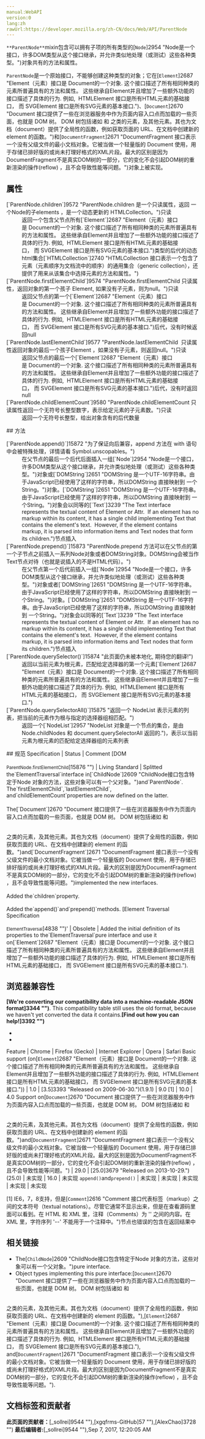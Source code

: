 ```yaml
---
manual:WebAPI
version:0
lang:zh
rawUrl:https://developer.mozilla.org/zh-CN/docs/Web/API/ParentNode
---
```






`**ParentNode**`mixin包含可以拥有子项的所有类型的[`Node`]2954 "Node是一个接口，许多DOM类型从这个接口继承，并允许类似地处理（或测试）这些各种类型。")对象共有的方法和属性。



`ParentNode`是一个原始接口，不能够创建这种类型的对象；它在[`Element`]2687 "Element（元素）接口是 Document的一个对象. 这个接口描述了所有相同种类的元素所普遍具有的方法和属性。 这些继承自Element并且增加了一些额外功能的接口描述了具体的行为. 例如,  HTMLElement 接口是所有HTML元素的基础接口， 而 SVGElement 接口是所有SVG元素的基本接口.")、[`Document`]2670 "Document 接口提供了一些在浏览器服务中作为页面内容入口点而加载的一些页面，也就是 DOM 树。 DOM 树包括诸如 <body> 和 <table> 之类的元素，及其他元素。其也为文档（document）提供了全局性的函数，例如获取页面的 URL、在文档中创建新的 element 的函数。")和[`DocumentFragment`]2671 "DocumentFragment 接口表示一个没有父级文件的最小文档对象。它被当做一个轻量版的 Document 使用，用于存储已排好版的或尚未打理好格式的XML片段。最大的区别是因为DocumentFragment不是真实DOM树的一部分，它的变化不会引起DOM树的重新渲染的操作(reflow) ，且不会导致性能等问题。")对象上被实现。






## 属性<a name="属性"></a>
<dl><dt>[`ParentNode.children`]9572 "ParentNode.children 是一个只读属性，返回 一个Node的子elements ，是一个动态更新的 HTMLCollection。")<i></i>只读</dt><dd>返回一个包含父节点所有[`Element`]2687 "Element（元素）接口是 Document的一个对象. 这个接口描述了所有相同种类的元素所普遍具有的方法和属性。 这些继承自Element并且增加了一些额外功能的接口描述了具体的行为. 例如,  HTMLElement 接口是所有HTML元素的基础接口， 而 SVGElement 接口是所有SVG元素的基本接口.")类型的后代的动态html集合[`HTMLCollection`]2740 "HTMLCollection 接口表示一个包含了元素（元素顺序为文档流中的顺序）的通用集合（generic collection），还提供了用来从该集合中选择元素的方法和属性。")</dd><dt>[`ParentNode.firstElementChild`]9574 "ParentNode.firstElementChild 只读属性，返回对象的第一个孩子 Element, 如果没有子元素，则为null。")<i></i>只读</dt><dd>返回父节点的第一个[`Element`]2687 "Element（元素）接口是 Document的一个对象. 这个接口描述了所有相同种类的元素所普遍具有的方法和属性。 这些继承自Element并且增加了一些额外功能的接口描述了具体的行为. 例如,  HTMLElement 接口是所有HTML元素的基础接口， 而 SVGElement 接口是所有SVG元素的基本接口.")后代，没有时候返回null</dd><dt>[`ParentNode.lastElementChild`]9577 "ParentNode.lastElementChild  只读属性返回对象的最后一个孩子Element ，如果没有子元素，则返回null。")<i></i>只读</dt><dd>返回父节点的最后一个[`Element`]2687 "Element（元素）接口是 Document的一个对象. 这个接口描述了所有相同种类的元素所普遍具有的方法和属性。 这些继承自Element并且增加了一些额外功能的接口描述了具体的行为. 例如,  HTMLElement 接口是所有HTML元素的基础接口， 而 SVGElement 接口是所有SVG元素的基本接口.")后代，没有时返回null</dd><dt>[`ParentNode.childElementCount`]9580 "ParentNode.childElementCount 只读属性返回一个无符号长整型数字，表示给定元素的子元素数。")<i></i>只读</dt><dd>返回一个无符号长整型，给出对象含有的后代数量</dd></dl>
## 方法<a name="方法"></a>
<dl><dt>[`ParentNode.append()`]15872 "为了保证向后兼容，append 方法在 with 语句中会被特殊处理，详情请看 Symbol.unscopables。")<i></i></dt><dd>在父节点的最后一个后代后面插入一组[`Node`]2954 "Node是一个接口，许多DOM类型从这个接口继承，并允许类似地处理（或测试）这些各种类型。")对象或[`DOMString`]2651 "DOMString 是一个UTF-16字符串。由于JavaScript已经使用了这样的字符串，所以DOMString 直接映射到 一个String。")对象。[`DOMString`]2651 "DOMString 是一个UTF-16字符串。由于JavaScript已经使用了这样的字符串，所以DOMString 直接映射到 一个String。")对象会以同等的[`Text`]3239 "The Text interface represents the textual content of Element or Attr.  If an element has no markup within its content, it has a single child implementing Text that contains the element's text.  However, if the element contains markup, it is parsed into information items and Text nodes that form its children.")节点插入</dd><dt>[`ParentNode.prepend()`]15873 "ParentNode.prepend 方法可以在父节点的第一个子节点之前插入一系列Node对象或者DOMString对象。DOMString会被当作Text节点对待（也就是说插入的不是HTML代码）。")<i></i></dt><dd>在父节点第一个后代前插入一组[`Node`]2954 "Node是一个接口，许多DOM类型从这个接口继承，并允许类似地处理（或测试）这些各种类型。")对象或者[`DOMString`]2651 "DOMString 是一个UTF-16字符串。由于JavaScript已经使用了这样的字符串，所以DOMString 直接映射到 一个String。")对象。[`DOMString`]2651 "DOMString 是一个UTF-16字符串。由于JavaScript已经使用了这样的字符串，所以DOMString 直接映射到 一个String。")对象会以同等的[`Text`]3239 "The Text interface represents the textual content of Element or Attr.  If an element has no markup within its content, it has a single child implementing Text that contains the element's text.  However, if the element contains markup, it is parsed into information items and Text nodes that form its children.")节点插入</dd><dt>[`ParentNode.querySelector()`]15874 "此页面仍未被本地化, 期待您的翻译!")</dt><dd>返回以当前元素为根元素，匹配给定选择器的第一个元素[`Element`]2687 "Element（元素）接口是 Document的一个对象. 这个接口描述了所有相同种类的元素所普遍具有的方法和属性。 这些继承自Element并且增加了一些额外功能的接口描述了具体的行为. 例如,  HTMLElement 接口是所有HTML元素的基础接口， 而 SVGElement 接口是所有SVG元素的基本接口.")</dd><dt>[`ParentNode.querySelectorAll()`]15875 "返回一个 NodeList 表示元素的列表，把当前的元素作为根与指定的选择器组相匹配。")</dt><dd>返回一个[`NodeList`]2957 "NodeList 对象是一个节点的集合，是由 Node.childNodes 和 document.querySelectorAll 返回的.")，表示以当前元素为根元素的匹配给定选择器组的元素列表</dd></dl>
## 规范<a name="规范"></a>
Specification | Status | Comment 
[DOM<br></br><small>ParentNode.firstElementChild</small>]15876 "") | Living Standard | Splitted the`ElementTraversal`interface in[`ChildNode`]2609 "ChildNode接口包含特定于Node 对象的方法，这些对象可以有一个父对象。")and`ParentNode`. The`firstElementChild`,`lastElementChild`, and`childElementCount`properties are now defined on the latter.<br></br>The[`Document`]2670 "Document 接口提供了一些在浏览器服务中作为页面内容入口点而加载的一些页面，也就是 DOM 树。 DOM 树包括诸如 <body> 和 <table> 之类的元素，及其他元素。其也为文档（document）提供了全局性的函数，例如获取页面的 URL、在文档中创建新的 element 的函数。")and[`DocumentFragment`]2671 "DocumentFragment 接口表示一个没有父级文件的最小文档对象。它被当做一个轻量版的 Document 使用，用于存储已排好版的或尚未打理好格式的XML片段。最大的区别是因为DocumentFragment不是真实DOM树的一部分，它的变化不会引起DOM树的重新渲染的操作(reflow) ，且不会导致性能等问题。")implemented the new interfaces.<br></br>Added the`children`property.<br></br>Added the`append()`and`prepend()`methods. 
[Element Traversal Specification<br></br><small>ElementTraversal</small>]4838 "")&#39; | Obsolete | Added the initial definition of its properties to the`ElementTraversal`pure interface and use it on[`Element`]2687 "Element（元素）接口是 Document的一个对象. 这个接口描述了所有相同种类的元素所普遍具有的方法和属性。 这些继承自Element并且增加了一些额外功能的接口描述了具体的行为. 例如,  HTMLElement 接口是所有HTML元素的基础接口， 而 SVGElement 接口是所有SVG元素的基本接口."). 


## 浏览器兼容性<a name="浏览器兼容性"></a>


**[We&#39;re converting our compatibility data into a machine-readable JSON format]3344 "")**. This compatibility table still uses the old format, because we haven&#39;t yet converted the data it contains.**[Find out how you can help!]3392 "")**


* 
* 
Feature | Chrome | Firefox (Gecko) | Internet Explorer | Opera | Safari 
Basic support (on[`Element`]2687 "Element（元素）接口是 Document的一个对象. 这个接口描述了所有相同种类的元素所普遍具有的方法和属性。 这些继承自Element并且增加了一些额外功能的接口描述了具体的行为. 例如,  HTMLElement 接口是所有HTML元素的基础接口， 而 SVGElement 接口是所有SVG元素的基本接口.")) | 1.0 | [3.5]3393 "Released on 2009-06-30.")(1.9.1) | 9.0 [1] | 10.0 | 4.0 
Support on[`Document`]2670 "Document 接口提供了一些在浏览器服务中作为页面内容入口点而加载的一些页面，也就是 DOM 树。 DOM 树包括诸如 <body> 和 <table> 之类的元素，及其他元素。其也为文档（document）提供了全局性的函数，例如获取页面的 URL、在文档中创建新的 element 的函数。")and[`DocumentFragment`]2671 "DocumentFragment 接口表示一个没有父级文件的最小文档对象。它被当做一个轻量版的 Document 使用，用于存储已排好版的或尚未打理好格式的XML片段。最大的区别是因为DocumentFragment不是真实DOM树的一部分，它的变化不会引起DOM树的重新渲染的操作(reflow) ，且不会导致性能等问题。")<i></i> | 29.0 | [25.0]3679 "Released on 2013-10-29.")(25.0) | 未实现 | 16.0 | 未实现 
`append()`and`prepend()`<i></i> | 未实现 | 未实现 | 未实现 | 未实现 | 未实现 





[1] IE6，7，8支持，但是[`Comment`]2616 "Comment 接口代表标签（markup）之间的文本符号（textual notations）。尽管它通常不显示出来，但是在查看源码里面可以看到。在 HTML 和 XML 里，注释（Comments）为 '<!--' 和 '-->' 之间的内容。在 XML 里，字符序列 '--' 不能用于一个注释中。")节点也错误的包含在返回结果中


## 相关链接<a name="相关链接"></a>

* The[`ChildNode`]2609 "ChildNode接口包含特定于Node 对象的方法，这些对象可以有一个父对象。")pure interface.
* Object types implementing this pure interface:[`Document`]2670 "Document 接口提供了一些在浏览器服务中作为页面内容入口点而加载的一些页面，也就是 DOM 树。 DOM 树包括诸如 <body> 和 <table> 之类的元素，及其他元素。其也为文档（document）提供了全局性的函数，例如获取页面的 URL、在文档中创建新的 element 的函数。"),[`Element`]2687 "Element（元素）接口是 Document的一个对象. 这个接口描述了所有相同种类的元素所普遍具有的方法和属性。 这些继承自Element并且增加了一些额外功能的接口描述了具体的行为. 例如,  HTMLElement 接口是所有HTML元素的基础接口， 而 SVGElement 接口是所有SVG元素的基本接口."), and[`DocumentFragment`]2671 "DocumentFragment 接口表示一个没有父级文件的最小文档对象。它被当做一个轻量版的 Document 使用，用于存储已排好版的或尚未打理好格式的XML片段。最大的区别是因为DocumentFragment不是真实DOM树的一部分，它的变化不会引起DOM树的重新渲染的操作(reflow) ，且不会导致性能等问题。").



## 文档标签和贡献者
**此页面的贡献者：**[_sollrei]9544 ""),[xgqfrms-GitHub]57 ""),[AlexChao]3728 "")
**最后编辑者:**[_sollrei]9544 ""),<time>Sep 7, 2017, 12:20:05 AM</time>



